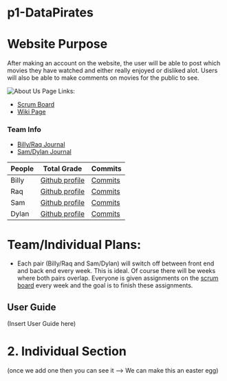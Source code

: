 # p1-DataPirates

# Website Purpose
After making an account on the website, the user will be able to post which movies they have watched and either really enjoyed or disliked alot. Users will also be able to make comments on movies for the public to see. 

![About Us Page](https://github.com/ChiefGuap/p1-DataPirates/blob/master/src/main/resources/static/images/about%20us%20Pagelol.png)
Links:
- [Scrum Board](https://github.com/ChiefGuap/p1-DataPirates/projects/1)
- [Wiki Page](https://github.com/ChiefGuap/p1-DataPirates/wiki)
### Team Info
- [Billy/Raq Journal](https://docs.google.com/document/d/1mcRnMQT0GDW596qT5bl8U42L6-XRTjykO_ndIaXuAvc/edit)
- [Sam/Dylan Journal](https://docs.google.com/document/d/1tSdTbmLj6imljpYDC7OJZhwsZqx2VFLlgDK_WOr7RJA/edit)

People | Total Grade | Commits |
-------------  | -------------- | -------------- |
Billy  | [Github profile](https://github.com/BillyCherres) |[Commits](https://github.com/ChiefGuap/p1-DataPirates/commits?author=BillyCherres)| 
Raq   | [Github profile](https://github.com/ChiefGuap) |[Commits](https://github.com/ChiefGuap/p1-DataPirates/commits?author=ChiefGuap)| 
Sam  |[Github profile](https://github.com/samkoenig9) |[Commits](https://github.com/ChiefGuap/p1-DataPirates/commits?author=samkoenig9)| 
Dylan   | [Github profile](https://github.com/dylanroman) |[Commits](https://github.com/ChiefGuap/p1-DataPirates/commits?author=dylanroman)| 



# Team/Individual Plans:
- Each pair (Billy/Raq and Sam/Dylan) will switch off between front end and back end every week. This is ideal. Of course there will be weeks where both pairs overlap. Everyone is given assignments on the [scrum board](https://github.com/ChiefGuap/p1-DataPirates/projects/1) every week and the goal is to finish these assignments.


## User Guide

(Insert User Guide here)



# 2. Individual Section

(once we add one then you can see it --> We can make this an easter egg)
